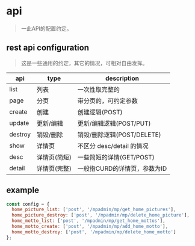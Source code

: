 # api
> 一此API的配置约定。

## rest api configuration
> 这是一些通用的约定，其它的情况，可相对自由发挥。

| api     | type         | description                  |
| ------- | ------------ | ---------------------------- |
| list    | 列表         | 一次性取完整的               |
| page    | 分页         | 带分页的，可约定参数         |
| create  | 创建         | 创建逻辑(POST)               |
| update  | 更新/编辑    | 更新/编辑逻辑(POST/PUT)      |
| destroy | 销毁/删除    | 销毁/删除逻辑(POST/DELETE)   |
| show    | 详情页       | 不区分 desc/detail 的情况    |
| desc    | 详情页(简短) | 一些简短的详情(GET/POST)     |
| detail  | 详情页(完整) | 一般指CURD的详情页，参数为ID |

## example
```js
const config = {
  home_picture_list: ['post', '/mpadmin/mp/get_home_pictures'],
  home_picture_destroy: ['post', '/mpadmin/mp/delete_home_picture'],
  home_motto_list: ['post', '/mpadmin/mp/get_home_mottos'],
  home_motto_create: ['post', '/mpadmin/mp/add_home_motto'],
  home_motto_destroy: ['post', '/mpadmin/mp/delete_home_motto']
};
```
